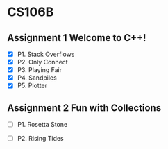 # CS106B

## Assignment 1 Welcome to C++!

- [X] P1. Stack Overflows
- [X] P2. Only Connect
- [X] P3. Playing Fair
- [X] P4. Sandpiles
- [X] P5. Plotter

## Assignment 2 Fun with Collections

- [ ] P1. Rosetta Stone
- [ ] P2. Rising Tides


